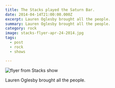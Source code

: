 ```yaml
---
title: The Stacks played the Saturn Bar.
date: 2014-04-14T21:00:00.000Z
excerpt: Lauren Oglesby brought all the people.
summary: Lauren Oglesby brought all the people.
category: rock
image: stacks-flyer-apr-24-2014.jpg
tags:
  - post 
  - rock
  - shows

---
```


![flyer from Stacks show](/static/images/stacks-flyer-apr-24-2014.jpg "flyer from Stacks show")

Lauren Oglesby brought all the people.